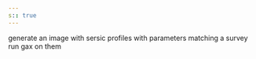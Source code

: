 ```yaml
---
s:: true
---
```

generate an image with sersic profiles with parameters matching a survey
run gax on them